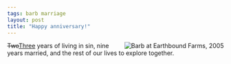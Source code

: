 ```yaml
---
tags: barb marriage
layout: post
title: "Happy anniversary!"
---
```




<p><a href="http://www.flickr.com/photos/cwinters/34929390/in/set-1229684/"><img
src="http://www.cwinters.com/images/blog/barb_at_earthbound_farms.jpg"
alt="Barb at Earthbound Farms, 2005" align="right" border="0" /></a></p>

<p><del>Two</del><ins>Three</ins> years of living in sin, nine
years married, and the rest of our lives to explore together.
<br clear="all" /></p>



